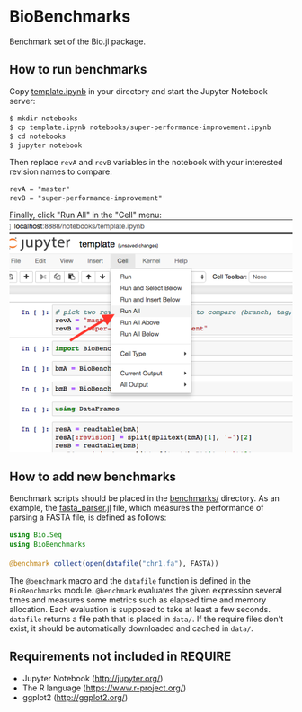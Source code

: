 # BioBenchmarks

Benchmark set of the Bio.jl package.


## How to run benchmarks

Copy [template.ipynb](/template.ipynb) in your directory and start the Jupyter
Notebook server:
```
$ mkdir notebooks
$ cp template.ipynb notebooks/super-performance-improvement.ipynb
$ cd notebooks
$ jupyter notebook
```

Then replace `revA` and `revB` variables in the notebook with your
interested revision names to compare:
```
revA = "master"
revB = "super-performance-improvement"
```

Finally, click "Run All" in the "Cell" menu:
![Run All](/RunAll.png)


## How to add new benchmarks

Benchmark scripts should be placed in the [benchmarks/](/benchmarks) directory.
As an example, the [fasta_parser.jl](/benchmarks/fasta_parser.jl) file, which
measures the performance of parsing a FASTA file, is defined as follows:
```julia
using Bio.Seq
using BioBenchmarks

@benchmark collect(open(datafile("chr1.fa"), FASTA))
```

The `@benchmark` macro and the `datafile` function is defined in the
`BioBenchmarks` module. `@benchmark` evaluates the given expression several
times and measures some metrics such as elapsed time and memory allocation.
Each evaluation is supposed to take at least a few seconds. `datafile` returns a
file path that is placed in `data/`. If the require files don't exist, it should
be automatically downloaded and cached in `data/`.


## Requirements not included in REQUIRE

* Jupyter Notebook (http://jupyter.org/)
* The R language (https://www.r-project.org/)
* ggplot2 (http://ggplot2.org/)

